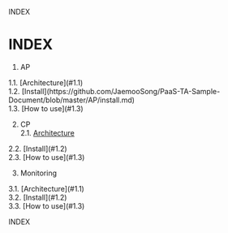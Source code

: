 INDEX
# INDEX
1. AP  
  <div id="1.1">1.1. [Architecture](#1.1)</div>  
  <div id="1.2">1.2. [Install](https://github.com/JaemooSong/PaaS-TA-Sample-Document/blob/master/AP/install.md)  
  <div id="1.3">1.3. [How to use](#1.3)  
                                                          
2. CP  
  2.1. [Architecture](#1.1)  
  <div id="2.2">2.2. [Install](#1.2)  
  <div id="2.3">2.3. [How to use](#1.3)  

3. Monitoring  
  <div id="3.1">3.1. [Architecture](#1.1)  
  <div id="3.2">3.2. [Install](#1.2)  
  <div id="3.3">3.3. [How to use](#1.3)  
  
INDEX
